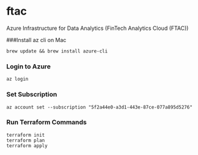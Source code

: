 # ftac
Azure Infrastructure for Data Analytics (FinTech Analytics Cloud (FTAC))

###Install az cli on Mac
```
brew update && brew install azure-cli
```

### Login to Azure
`az login`

### Set Subscription
`az account set --subscription "5f2a44e0-a3d1-443e-87ce-077a895d5276"`

### Run Terraform Commands

```
terraform init
terraform plan
terraform apply
```